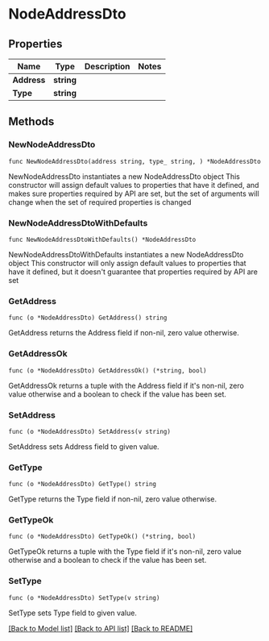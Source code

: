 # NodeAddressDto

## Properties

Name | Type | Description | Notes
------------ | ------------- | ------------- | -------------
**Address** | **string** |  | 
**Type** | **string** |  | 

## Methods

### NewNodeAddressDto

`func NewNodeAddressDto(address string, type_ string, ) *NodeAddressDto`

NewNodeAddressDto instantiates a new NodeAddressDto object
This constructor will assign default values to properties that have it defined,
and makes sure properties required by API are set, but the set of arguments
will change when the set of required properties is changed

### NewNodeAddressDtoWithDefaults

`func NewNodeAddressDtoWithDefaults() *NodeAddressDto`

NewNodeAddressDtoWithDefaults instantiates a new NodeAddressDto object
This constructor will only assign default values to properties that have it defined,
but it doesn't guarantee that properties required by API are set

### GetAddress

`func (o *NodeAddressDto) GetAddress() string`

GetAddress returns the Address field if non-nil, zero value otherwise.

### GetAddressOk

`func (o *NodeAddressDto) GetAddressOk() (*string, bool)`

GetAddressOk returns a tuple with the Address field if it's non-nil, zero value otherwise
and a boolean to check if the value has been set.

### SetAddress

`func (o *NodeAddressDto) SetAddress(v string)`

SetAddress sets Address field to given value.


### GetType

`func (o *NodeAddressDto) GetType() string`

GetType returns the Type field if non-nil, zero value otherwise.

### GetTypeOk

`func (o *NodeAddressDto) GetTypeOk() (*string, bool)`

GetTypeOk returns a tuple with the Type field if it's non-nil, zero value otherwise
and a boolean to check if the value has been set.

### SetType

`func (o *NodeAddressDto) SetType(v string)`

SetType sets Type field to given value.



[[Back to Model list]](../README.md#documentation-for-models) [[Back to API list]](../README.md#documentation-for-api-endpoints) [[Back to README]](../README.md)


